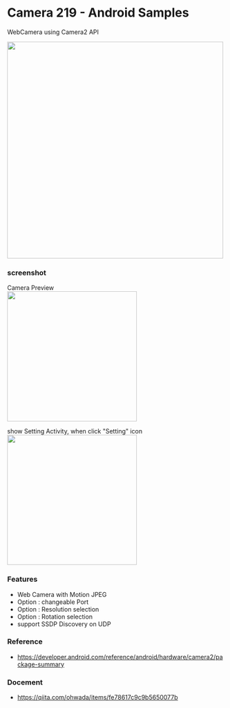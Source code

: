 Camera 219 - Android Samples
===============

WebCamera using  Camera2 API <br/>

<image src="https://raw.githubusercontent.com/ohwada/Android_Samples/master/Camera219/screenshot/web_camera_system.png" width="500" /><br/>

### screenshot <br/>
Camera Preview <br/>
<image src="https://raw.githubusercontent.com/ohwada/Android_Samples/master/Camera219/screenshot/Camera219_preview.png" width="300" /><br/>

show Setting Activity, when click "Setting" icon <br/>
<image src="https://raw.githubusercontent.com/ohwada/Android_Samples/master/Camera219/screenshot/Camera219_setting_activity.png" width="300" /><br/>

### Features <br/>
- Web Camera with Motion JPEG
- Option : changeable Port
- Option : Resolution selection
- Option : Rotation selection 
- support SSDP Discovery on UDP

### Reference <br/>
- https://developer.android.com/reference/android/hardware/camera2/package-summary

### Docement <br/>
- https://qiita.com/ohwada/items/fe78617c9c9b5650077b
